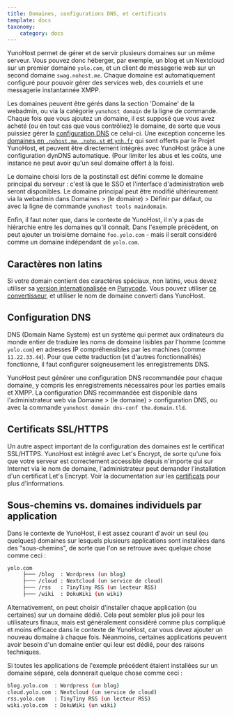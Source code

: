 ```yaml
---
title: Domaines, configurations DNS, et certificats
template: docs
taxonomy:
    category: docs
---
```


YunoHost permet de gérer et de servir plusieurs domaines sur un même serveur. Vous pouvez donc héberger, par exemple, un blog et un Nextcloud sur un premier domaine `yolo.com`, et un client de messagerie web sur un second domaine `swag.nohost.me`. Chaque domaine est automatiquement configuré pour pouvoir gérer des services web, des courriels et une messagerie instantannée XMPP.

Les domaines peuvent être gérés dans la section 'Domaine' de la webadmin, ou via la catégorie `yunohost domain` de la ligne de commande. Chaque fois que vous ajoutez un domaine, il est supposé que vous avez acheté (ou en tout cas que vous contrôliez) le domaine, de sorte que vous puissiez gérer la [configuration DNS](dns) ce celui-ci. Une exception concerne les [domaines en `.nohost.me`, `.noho.st` et `ynh.fr`](/dns_nohost_me) qui sont offerts par le Projet YunoHost, et peuvent être directement intégrés avec YunoHost grâce à une configuration dynDNS automatique. (Pour limiter les abus et les coûts, une instance ne peut avoir qu'un seul domaine offert à la fois).

Le domaine choisi lors de la postinstall est défini comme le domaine principal du serveur : c'est là que le SSO et l'interface d'administration web seront disponibles. Le domaine principal peut être modifié ultérieurement via la webadmin dans Domaines > (le domaine) > Définir par défaut, ou avec la ligne de commande `yunohost tools maindomain`.

Enfin, il faut noter que, dans le contexte de YunoHost, il n'y a pas de hiérarchie entre les domaines qu'il connaît. Dans l'exemple précédent, on peut ajouter un troisième domaine `foo.yolo.com` - mais il serait considéré comme un domaine indépendant de `yolo.com`.

## Caractères non latins

Si votre domain contient des caractères spéciaux, non latins, vous devez utiliser sa [version internationalisée](https://fr.wikipedia.org/wiki/Nom_de_domaine_internationalis%C3%A9) en [Punycode](https://fr.wikipedia.org/wiki/Punycode). Vous pouvez utiliser [ce convertisseur](https://www.charset.org/punycode), et utiliser le nom de domaine converti dans YunoHost.

## Configuration DNS

DNS (Domain Name System) est un système qui permet aux ordinateurs du monde entier de traduire les noms de domaine lisibles par l'homme (comme `yolo.com`) en adresses IP compréhensibles par les machines (comme `11.22.33.44`). Pour que cette traduction (et d'autres fonctionnalités) fonctionne, il faut configurer soigneusement les enregistrements DNS. 

YunoHost peut générer une configuration DNS recommandée pour chaque domaine, y compris les enregistrements nécessaires pour les parties emails et XMPP. La configuration DNS recommandée est disponible dans l'administrateur web via Domaine > (le domaine) > configuration DNS, ou avec la commande `yunohost domain dns-conf the.domain.tld`.

## Certificats SSL/HTTPS

Un autre aspect important de la configuration des domaines est le certificat SSL/HTTPS. YunoHost est intégré avec Let's Encrypt, de sorte qu'une fois que votre serveur est correctement accessible depuis n'importe qui sur Internet via le nom de domaine, l'administrateur peut demander l'installation d'un certificat Let's Encrypt. Voir la documentation sur les [certificats](/certificate) pour plus d'informations.

## Sous-chemins vs. domaines individuels par application

Dans le contexte de YunoHost, il est assez courant d'avoir un seul (ou quelques) domaines sur lesquels plusieurs applications sont installées dans des "sous-chemins", de sorte que l'on se retrouve avec quelque chose comme ceci : 

```bash
yolo.com
     ├─── /blog  : Wordpress (un blog)
     ├─── /cloud : Nextcloud (un service de cloud)
     ├─── /rss   : TinyTiny RSS (un lecteur RSS)
     ├─── /wiki  : DokuWiki (un wiki)
```

Alternativement, on peut choisir d'installer chaque application (ou certaines) sur un domaine dédié. Cela peut sembler plus joli pour les utilisateurs finaux, mais est généralement considéré comme plus compliqué et moins efficace dans le contexte de YunoHost, car vous devez ajouter un nouveau domaine à chaque fois. Néanmoins, certaines applications peuvent avoir besoin d'un domaine entier qui leur est dédié, pour des raisons techniques.

Si toutes les applications de l'exemple précédent étaient installées sur un domaine séparé, cela donnerait quelque chose comme ceci :

```bash
blog.yolo.com  : Wordpress (un blog)
cloud.yolo.com : Nextcloud (un service de cloud)
rss.yolo.com   : TinyTiny RSS (un lecteur RSS)
wiki.yolo.com  : DokuWiki (un wiki)
```
